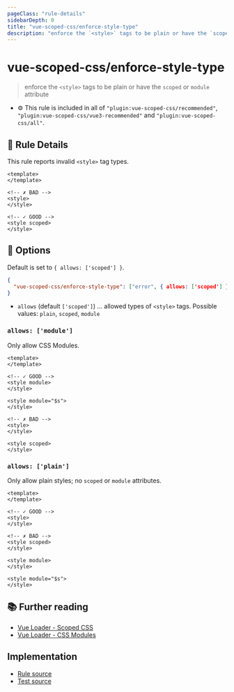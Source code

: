 ```yaml
---
pageClass: "rule-details"
sidebarDepth: 0
title: "vue-scoped-css/enforce-style-type"
description: "enforce the `<style>` tags to be plain or have the `scoped` or `module` attribute"
---
```

# vue-scoped-css/enforce-style-type

> enforce the `<style>` tags to be plain or have the `scoped` or `module` attribute

- :gear: This rule is included in all of `"plugin:vue-scoped-css/recommended"`, `"plugin:vue-scoped-css/vue3-recommended"` and `"plugin:vue-scoped-css/all"`.

## :book: Rule Details

This rule reports invalid `<style>` tag types.

<eslint-code-block :rules="{'vue-scoped-css/enforce-style-type': ['error']}">

```vue
<template>
</template>

<!-- ✗ BAD -->
<style>
</style>

<!-- ✓ GOOD -->
<style scoped>
</style>
```

</eslint-code-block>

## :wrench: Options

Default is set to `{ allows: ['scoped'] }`.

```json
{
  "vue-scoped-css/enforce-style-type": ["error", { allows: ['scoped'] }]
}
```

- `allows` (default `['scoped']`) ... allowed types of `<style>` tags. Possible values: `plain`, `scoped`, `module`

### `allows: ['module']`

Only allow CSS Modules.

<eslint-code-block :rules="{'vue-scoped-css/enforce-style-type': ['error', { allows: ['module'] }]}">

```vue
<template>
</template>

<!-- ✓ GOOD -->
<style module>
</style>

<style module="$s">
</style>

<!-- ✗ BAD -->
<style>
</style>

<style scoped>
</style>
```

</eslint-code-block>

### `allows: ['plain']`

Only allow plain styles; no `scoped` or `module` attributes.

<eslint-code-block :rules="{'vue-scoped-css/enforce-style-type': ['error', { allows: ['plain'] }]}">

```vue
<template>
</template>

<!-- ✓ GOOD -->
<style>
</style>

<!-- ✗ BAD -->
<style scoped>
</style>

<style module>
</style>

<style module="$s">
</style>
```

</eslint-code-block>

## :books: Further reading

- [Vue Loader - Scoped CSS]
- [Vue Loader - CSS Modules]

[Vue Loader - Scoped CSS]: https://vue-loader.vuejs.org/guide/scoped-css.html
[Vue Loader - CSS Modules]: https://vue-loader.vuejs.org/guide/css-modules.html

## Implementation

- [Rule source](https://github.com/future-architect/eslint-plugin-vue-scoped-css/blob/master/lib/rules/enforce-style-type.ts)
- [Test source](https://github.com/future-architect/eslint-plugin-vue-scoped-css/blob/master/tests/lib/rules/enforce-style-type.js)
